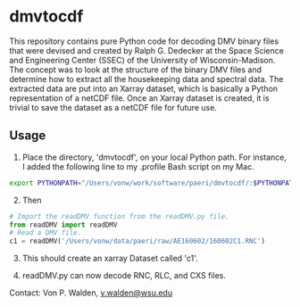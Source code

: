 # dmvtocdf

This repository contains pure Python code for decoding DMV binary files that were devised and created by Ralph G. Dedecker at the 
Space Science and Engineering Center (SSEC) of the University of Wisconsin-Madison. The concept was to look at the structure of the 
binary DMV files and determine how to extract all the housekeeping data and spectral data. The extracted data are put into an Xarray
dataset, which is basically a Python representation of a netCDF file. Once an Xarray dataset is created, it is trivial to save the
dataset as a netCDF file for future use.

## Usage

1) Place the directory, 'dmvtocdf', on your local Python path. For instance, I added the following line to my .profile Bash script on my Mac.

```bash
export PYTHONPATH="/Users/vonw/work/software/paeri/dmvtocdf/:$PYTHONPATH"
```

2) Then 

```python
# Import the readDMV function from the readDMV.py file.
from readDMV import readDMV
# Read a DMV file.
c1 = readDMV('/Users/vonw/data/paeri/raw/AE160602/160602C1.RNC')
```

3) This should create an xarray Dataset called 'c1'.

4) readDMV.py can now decode RNC, RLC, and CXS files.


Contact: Von P. Walden, v.walden@wsu.edu

